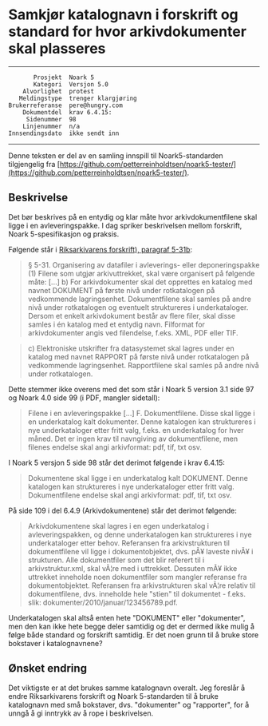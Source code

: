 Samkjør katalognavn i forskrift og standard for hvor arkivdokumenter skal plasseres
===================================================================================

 ------------------  ---------------------------------
           Prosjekt  Noark 5
           Kategori  Versjon 5.0
        Alvorlighet  protest
       Meldingstype  trenger klargjøring 
    Brukerreferanse  pere@hungry.com
        Dokumentdel  krav 6.4.15:
         Sidenummer  98
        Linjenummer  n/a
    Innsendingsdato  ikke sendt inn
 ------------------  ---------------------------------

Denne teksten er del av en samling innspill til Noark5-standarden
tilgjengelig fra
[https://github.com/petterreinholdtsen/noark5-tester/](https://github.com/petterreinholdtsen/noark5-tester/).

Beskrivelse
-----------

Det bør beskrives på en entydig og klar måte hvor arkivdokumentfilene
skal ligge i en avleveringspakke.  I dag spriker beskrivelsen mellom
forskrift, Noark 5-spesifikasjon og praksis.

Følgende står i [Riksarkivarens forskrift), paragraf
5-31b](https://lovdata.no/dokument/SF/forskrift/2017-12-19-2286/KAPITTEL_5):

> § 5-31. Organisering av datafiler i avleverings- eller deponeringspakke
> (1) Filene som utgjør arkivuttrekket, skal være organisert på følgende måte:
[...]
> b) For arkivdokumenter skal det opprettes en katalog med navnet
>    DOKUMENT på første nivå under rotkatalogen på vedkommende
>    lagringsenhet. Dokumentfilene skal samles på andre nivå under
>    rotkatalogen og eventuelt struktureres i underkataloger. Dersom
>    et enkelt arkivdokument består av flere filer, skal disse samles
>    i én katalog med et entydig navn. Filformat for arkivdokumenter
>    angis ved filendelse, f.eks. XML, PDF eller TIF.

> c) Elektroniske utskrifter fra datasystemet skal lagres under en
>    katalog med navnet RAPPORT på første nivå under rotkatalogen på
>    vedkommende lagringsenhet. Rapportfilene skal samles på andre
>    nivå under rotkatalogen.

Dette stemmer ikke overens med det som står i Noark 5 version 3.1 side
97 og Noark 4.0 side 99 (i PDF, mangler sidetall):

> Filene i en avleveringspakke
[...]
> F. Dokumentfilene. Disse skal ligge i en underkatalog kalt
>    dokumenter.  Denne katalogen kan struktureres i nye
>    underkataloger etter fritt valg, f.eks. en underkatalog for hver
>    måned. Det er ingen krav til navngiving av dokumentfilene, men
>    filenes endelse skal angi arkivformat: pdf, tif, txt osv.

I Noark 5 versjon 5 side 98 står det derimot følgende i krav 6.4.15:

> Dokumentene skal ligge i en underkatalog kalt DOKUMENT. Denne
> katalogen kan struktureres i nye underkataloger etter fritt
> valg. Dokumentfilene endelse skal angi arkivformat: pdf, tif, txt
> osv.

På side 109 i del 6.4.9 (Arkivdokumentene) står det derimot følgende:

> Arkivdokumentene skal lagres i en egen underkatalog i
> avleveringspakken, og denne underkatalogen kan struktureres i nye
> underkataloger etter behov. Referansen fra arkivstrukturen til
> dokumentfilene vil ligge i dokumentobjektet, dvs. pÃ¥ laveste nivÃ¥
> i strukturen. Alle dokumentfiler som det blir referert til i
> arkivstruktur.xml, skal vÃ¦re med i uttrekket. Dessuten mÃ¥ ikke
> uttrekket inneholde noen dokumentfiler som mangler referanse fra
> dokumentobjektet. Referansen fra arkivstrukturen skal vÃ¦re relativ
> til dokumentfilene, dvs.  inneholde hele "stien" til dokumentet -
> f.eks. slik: dokumenter/2010/januar/123456789.pdf.

Underkatalogen skal altså enten hete "DOKUMENT" eller "dokumenter",
men den kan ikke hete begge deler samtidig og det er dermed ikke mulig
å følge både standard og forskrift samtidig.  Er det noen grunn til å
bruke store bokstaver i katalognavnene?


Ønsket endring
--------------

Det viktigste er at det brukes samme katalognavn overalt.  Jeg
foreslår å endre Riksarkivarens forskrift og Noark 5-standarden til å
bruke katalognavn med små bokstaver, dvs.  "dokumenter" og
"rapporter", for å unngå å gi inntrykk av å rope i beskrivelsen.
